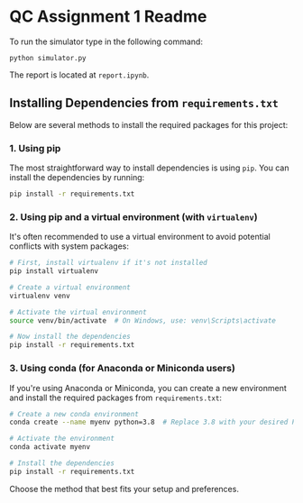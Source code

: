 # QC Assignment 1 Readme
To run the simulator type in the following command:

```python simulator.py```

The report is located at `report.ipynb`.

## Installing Dependencies from `requirements.txt`

Below are several methods to install the required packages for this project:

### 1. Using pip

The most straightforward way to install dependencies is using `pip`. You can install the dependencies by running:

```bash
pip install -r requirements.txt
```

### 2. Using pip and a virtual environment (with `virtualenv`)

It's often recommended to use a virtual environment to avoid potential conflicts with system packages:

```bash
# First, install virtualenv if it's not installed
pip install virtualenv

# Create a virtual environment
virtualenv venv

# Activate the virtual environment
source venv/bin/activate  # On Windows, use: venv\Scripts\activate

# Now install the dependencies
pip install -r requirements.txt
```

### 3. Using conda (for Anaconda or Miniconda users)

If you're using Anaconda or Miniconda, you can create a new environment and install the required packages from `requirements.txt`:

```bash
# Create a new conda environment
conda create --name myenv python=3.8  # Replace 3.8 with your desired Python version

# Activate the environment
conda activate myenv

# Install the dependencies
pip install -r requirements.txt
```

Choose the method that best fits your setup and preferences.